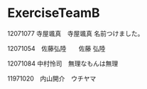 # ExerciseTeamB

12071077 寺屋颯真　寺屋颯真
名前つけました。

12071054　佐藤弘陸　　佐藤 弘陸

12071084  中村怜司　無理なもんは無理

11971020　内山開介　ウチヤマ